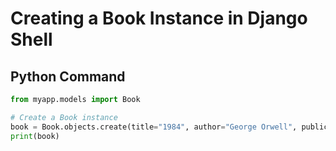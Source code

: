 # Creating a Book Instance in Django Shell

## Python Command

```python
from myapp.models import Book

# Create a Book instance
book = Book.objects.create(title="1984", author="George Orwell", publication_year=1949)
print(book)
